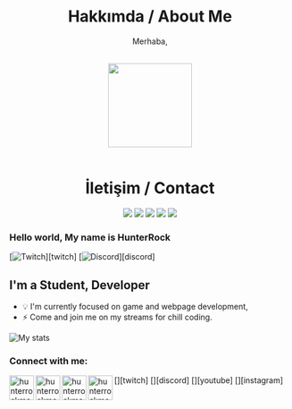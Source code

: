 <div align="center">
  <h1>Hakkımda / About Me</h1>
  <p>Merhaba, </p>
  <br>
  <img src="https://github-readme-stats.vercel.app/api?username=hunterrockmedya&show_icons=true&theme=dark&hide_border=true" width="%100" height="150px">
  <br><br>
  <h1>İletişim / Contact</h1>
  <a href="https://discord.com/users/627367745591312394" target="_blank"><img src="https://shields.io/badge/Theark-111111.svg?&style=for-the-badge&logo=discord"></a>
  <a href="https://github.com/hunterrockmedya" target="_blank"><img src="https://shields.io/badge/Theark-111111.svg?&style=for-the-badge&logo=github"></a>
  <a href="https://www.npmjs.com/hunterrockmedya" target="_blank"><img src="https://shields.io/badge/Theark-111111.svg?&style=for-the-badge&logo=npm"></a>
  <a href="https://discord.gg/BnwGGws" target="_blank"><img src="https://shields.io/badge/My Discord Server-111111.svg?&style=for-the-badge"></a>
  <a href="https://hunterrockmedya.net" target="_blank"><img src="https://shields.io/badge/My Website-111111.svg?&style=for-the-badge"></a>
</div>


### Hello world, My name is HunterRock

[![Twitch](https://img.shields.io/badge/twitch-%239146FF.svg?&style=for-the-badge&logo=twitch&logoColor=white)][twitch]
[![Discord](https://img.shields.io/discord/627367745591312394?label=Discord&logo=Discord)][discord]

## I'm a Student, Developer

- 💡 I'm currently focused on game and webpage development,
- ⚡ Come and join me on my streams for chill coding.

![My stats](https://github-readme-stats.vercel.app/api?username=hunterrockmedya&show_icons=true&count_private=true)

### Connect with me:

[<img align="left" alt="hunterrockmedya | Twitch" width="44px" src="https://img.icons8.com/fluent/2x/twitch.png" />][twitch]
[<img align="left" alt="hunterrockmedya| Discord" width="44px" src="https://i.ibb.co/YtNhB1V/icons8-discord-new-logo-48.png" />][discord]
[<img align="left" alt="hunterrockmedya | Youtube" width="44px" src="https://img.icons8.com/color/2x/youtube-play.png" />][youtube]
[<img align="left" alt="hunterrockmedya | Instagram" width="44px" src="https://i.ibb.co/tz8skHM/icons8-instagram-48.png" />][instagram]

<br />
